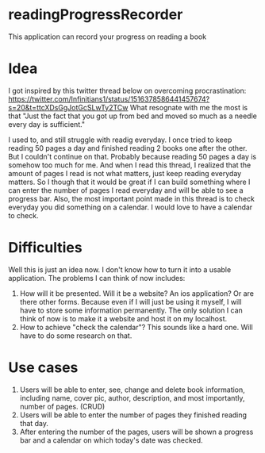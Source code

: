 # readingProgressRecorder

This application can record your progress on reading a book

# Idea

I got inspired by this twitter thread below on overcoming procrastination:
https://twitter.com/Infinitians1/status/1516378586441457674?s=20&t=ttcXDsGgJotGcSLwTy2TCw
What resognate with me the most is that "Just the fact that you got up from bed and moved so much as a needle every day is sufficient."

I used to, and still struggle with readig everyday. I once tried to keep reading 50 pages a day and finished reading 2 books one after the other. But I couldn't continue on that. Probably because reading 50 pages a day is somehow too much for me. And when I read this thread, I realized that the amount of pages I read is not what matters, just keep reading everyday matters.
So I though that it would be great if I can build something where I can enter the number of pages I read everyday and will be able to see a progress bar. Also, the most important point made in this thread is to check everyday you did something on a calendar. I would love to have a calendar to check.

# Difficulties

Well this is just an idea now. I don't know how to turn it into a usable application.
The problems I can think of now includes:
1. How will it be presented. Will it be a website? An ios application? Or are there other forms. Because even if I will just be using it myself, I will have to store some information permanently. The only solution I can think of now is to make it a website and host it on my localhost.
2. How to achieve "check the calendar"? This sounds like a hard one. Will have to do some research on that.

# Use cases
1. Users will be able to enter, see, change and delete book information, including name, cover pic, author, description, and most importantly, number of pages. (CRUD)
2. Users will be able to enter the number of pages they finished reading that day.
3. After entering the number of the pages, users will be shown a progress bar and a calendar on which today's date was checked.

